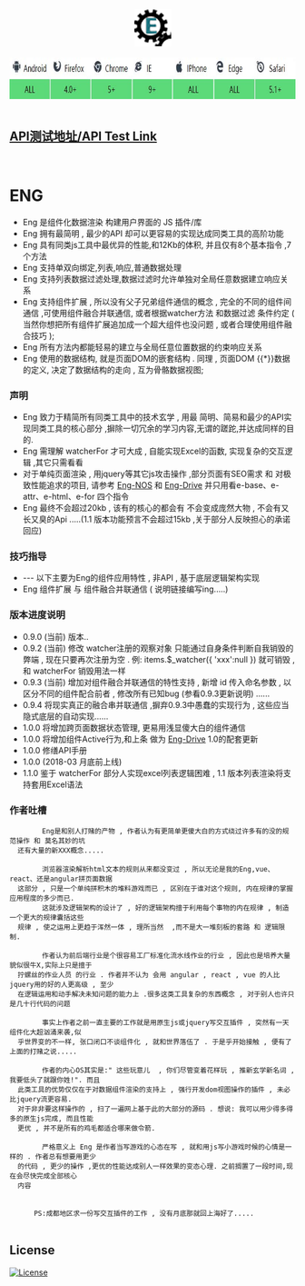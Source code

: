 <div align=center><img width="65" height="65" src="https://github.com/343830384/Eng/blob/master/img/80.png"/></div>
<br>
<div align=center><img width="774" height="73" src="https://github.com/343830384/Eng/blob/master/img/JR.jpg"/></div>
<br>

## [API测试地址/API Test Link](http://59.110.153.171)
<br>

# ENG

   * Eng 是组件化数据渲染 构建用户界面的 JS 插件/库 
   * Eng 拥有最简明 , 最少的API 却可以更容易的实现达成同类工具的高阶功能
   * Eng 具有同类js工具中最优异的性能,和12Kb的体积, 并且仅有8个基本指令 ,7个方法 
   * Eng 支持单双向绑定,列表,响应,普通数据处理
   * Eng 支持列表数据过滤处理,数据过滤时允许单独对全局任意数据建立响应关系
   * Eng 支持组件扩展 , 所以没有父子兄弟组件通信的概念  , 完全的不同的组件间通信 ,可使用组件融合并联通信,  或者根据watcher方法 和数据过滤 条件约定 ( 当然你想把所有组件扩展追加成一个超大组件也没问题  , 或者合理使用组件融合技巧 );
   * Eng 所有方法内都能轻易的建立与全局任意位置数据的约束响应关系
   * Eng 使用的数据结构, 就是页面DOM的嵌套结构 . 同理 , 页面DOM {{*}}数据的定义, 决定了数据结构的走向 , 互为骨骼数据视图;

### 声明

   * Eng 致力于精简所有同类工具中的技术玄学 ,  用最 简明、简易和最少的API实现同类工具的核心部分 ,摒除一切冗余的学习内容,无谓的蹉跎,并达成同样的目的.
   * Eng 需理解 watcherFor 才可大成 , 自能实现Excel的函数, 实现复杂的交互逻辑 ,其它只需看看
   * 对于单纯页面渲染 , 用jquery等其它js攻击操作 ,部分页面有SEO需求 和 对极致性能追求的项目, 请参考 [Eng-NOS](https://github.com/343830384/Eng-NOS) 和 [Eng-Drive](https://github.com/343830384/Eng-Drive) 并只用看e-base、e-attr、e-html、e-for 四个指令
   * Eng 最终不会超过20kb , 该有的核心的都会有 不会变成庞然大物 , 不会有又长又臭的Api .....(1.1 版本功能预言不会超过15kb ,关于部分人反映担心的承诺回应)

### 技巧指导
   
   *  ---  以下主要为Eng的组件应用特性 , 非API , 基于底层逻辑架构实现
   *  Eng  组件扩展 与 组件融合并联通信 ( 说明链接编写ing.....) 

### 版本进度说明

   * 0.9.0  (当前) 版本..
   * 0.9.2  (当前) 修改 watcher注册的观察对象 只能通过自身条件判断自我销毁的弊端 , 现在只要再次注册为空 . 例: items.$_watcher({ 'xxx':null }) 就可销毁 , 和 watcherFor 销毁用法一样 
   * 0.9.3  (当前) 增加对组件融合并联通信的特性支持 , 新增 id 传入命名参数 , 以区分不同的组件配合前者  , 修改所有已知bug (参看0.9.3更新说明) ......
   * 0.9.4  将现实真正的融合串并联通信 ,摒弃0.9.3中愚蠢的实现行为 , 这些应当隐式底层的自动实现......
   * 1.0.0  将增加跨页面数据状态管理, 更易用浅显傻大白的组件通信
   * 1.0.0  将增加组件Active行为,和上条 做为 [Eng-Drive](https://github.com/343830384/Eng-Drive) 1.0的配套更新
   * 1.0.0  修缮API手册
   * 1.0.0  (2018-03 月底前上线)
   * 1.1.0  鉴于 watcherFor 部分人实现excel列表逻辑困难 , 1.1 版本列表渲染将支持套用Excel语法

### 作者吐槽
   
```
        Eng是和别人打赌的产物 , 作者认为有更简单更傻大白的方式绕过许多有的没的规范操作 和 莫名其妙的坑
  还有大量的新XXX概念.....
  
        浏览器渲染解析html文本的规则从来都没变过 , 所以无论是我的Eng,vue、react、还是angular拼页面数据
  这部分 , 只是一个单纯拼积木的堆料游戏而已 , 区别在于谁对这个规则, 内在规律的掌握应用程度的多少而已.
        这就涉及逻辑架构的设计了 , 好的逻辑架构擅于利用每个事物的内在规律 , 制造一个更大的规律囊括这些
  规律 , 使之运用上更趋于浑然一体 , 理所当然  ,而不是大一堆刻板的套路 和 逻辑限制.
  
        作者认为前后端行业是个很容易工厂标准化流水线作业的行业 , 因此也是培养大量貌似很牛X,实际上只是擅于
  拧螺丝的作业人员 的行业 . 作者并不认为 会用 angular , react , vue 的人比 jquery用的好的人更高级 , 至少
  在逻辑运用和动手解决未知问题的能力上 .很多这类工具复杂的东西概念 , 对于别人也许只是几十行代码的问题
  
        事实上作者之前一直主要的工作就是用原生js或jquery写交互插件 , 突然有一天组件化大超汹涌来袭,似
  乎世界变的不一样, 张口闭口不谈组件化 , 就和世界落伍了 . 于是乎开始接触 , 便有了上面的打赌之说.....
  
        作者的内心OS其实是:" 这些玩意儿  , 你们尽管变着花样玩 , 推新玄学新名词 , 我要低头了就跟你姓!". 而且
  此类工具的优势仅仅在于对数据组件渲染的支持上 , 强行开发dom视图操作的插件 , 未必比jquery流更容易. 
  对于非非要这样操作的 , 扫了一遍网上基于此的大部分的源码 . 想说: 我可以用少得多得多的原生js完成, 而且性能
  更优 , 并不是所有的鸡毛都适合哪来做令箭.     
        
        严格意义上 Eng 是作者当写游戏的心态在写 , 就和用js写小游戏时候的心情是一样的 . 作者总有想要用更少
  的代码 , 更少的操作 ,更优的性能达成别人一样效果的变态心理. 之前搁置了一段时间,现在会尽快完成全部核心
  内容                           
      
      
      PS:成都地区求一份写交互插件的工作 , 没有月底那就回上海好了.....                     
     
```
## License

[![License](http://img.shields.io/badge/license-APACHE2-blue.svg)](LICENSE.txt)

